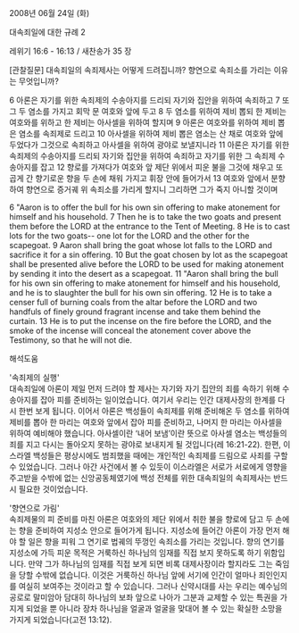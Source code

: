 2008년 06월 24일 (화)

대속죄일에 대한 규례 2



레위기 16:6 - 16:13 / 새찬송가 35 장


[관찰질문]
대속죄일의 속죄제사는 어떻게 드려집니까? 
향연으로 속죄소를 가리는 이유는 무엇입니까? 

6 아론은 자기를 위한 속죄제의 수송아지를 드리되 자기와 집안을 위하여 속죄하고 
7 또 그 두 염소를 가지고 회막 문 여호와 앞에 두고 
8 두 염소를 위하여 제비 뽑되 한 제비는 여호와를 위하고 한 제비는 아사셀을 위하여 할지며 
9 아론은 여호와를 위하여 제비 뽑은 염소를 속죄제로 드리고 
10 아사셀을 위하여 제비 뽑은 염소는 산 채로 여호와 앞에 두었다가 그것으로 속죄하고 아사셀을 위하여 광야로 보낼지니라 
11 아론은 자기를 위한 속죄제의 수송아지를 드리되 자기와 집안을 위하여 속죄하고 자기를 위한 그 속죄제 수송아지를 잡고 
12 향로를 가져다가 여호와 앞 제단 위에서 피운 불을 그것에 채우고 또 곱게 간 향기로운 향을 두 손에 채워 가지고 휘장 안에 들어가서 
13 여호와 앞에서 분향하여 향연으로 증거궤 위 속죄소를 가리게 할지니 그리하면 그가 죽지 아니할 것이며  

6 "Aaron is to offer the bull for his own sin offering to make atonement for himself and his household. 
7 Then he is to take the two goats and present them before the LORD at the entrance to the Tent of Meeting. 
8 He is to cast lots for the two goats-- one lot for the LORD and the other for the scapegoat. 
9 Aaron shall bring the goat whose lot falls to the LORD and sacrifice it for a sin offering. 
10 But the goat chosen by lot as the scapegoat shall be presented alive before the LORD to be used for making atonement by sending it into the desert as a scapegoat. 
11 "Aaron shall bring the bull for his own sin offering to make atonement for himself and his household, and he is to slaughter the bull for his own sin offering. 
12 He is to take a censer full of burning coals from the altar before the LORD and two handfuls of finely ground fragrant incense and take them behind the curtain. 
13 He is to put the incense on the fire before the LORD, and the smoke of the incense will conceal the atonement cover above the Testimony, so that he will not die.

해석도움





'속죄제의 실행'  
대속죄일에 아론이 제일 먼저 드려야 할 제사는 자기와 자기 집안의 죄를 속하기 위해 수송아지를 잡아 피를 준비하는 일이었습니다. 여기서 우리는 인간 대제사장의 한계를 다시 한번 보게 됩니다. 이어서 아론은 백성들이 속죄제를 위해 준비해온 두 염소를 위하여 제비를 뽑아 한 마리는 여호와 앞에서 잡아 피를 준비하고, 나머지 한 마리는 아사셀을 위하여 예비해야 했습니다. 아사셀이란 ‘내어 보냄’이란 뜻으로 아사셀 염소는 백성들의 죄를 지고 다시는 돌아오지 못하는 광야로 보내지게 될 것입니다(레 16:21-22). 한편, 이스라엘 백성들은 평상시에도 범죄했을 때에는 개인적인 속죄제를 드림으로 사죄를 구할 수 있었습니다. 그러나 아간 사건에서 볼 수 있듯이 이스라엘은 서로가 서로에게 영향을 주고받을 수밖에 없는 신앙공동체였기에 백성 전체를 위한 대속죄일의 속죄제사는 반드시 필요한 것이었습니다.     

'향연으로 가림'  
속죄제물의 피 준비를 마친 아론은 여호와의 제단 위에서 취한 불을 향로에 담고 두 손에는 향을 준비하여 지성소 안으로 들어가게 됩니다. 지성소에 들어간 아론이 가장 먼저 해야 할 일은 향을 피워 그 연기로 법궤의 뚜껑인 속죄소를 가리는 것입니다. 향의 연기를 지성소에 가득 피운 목적은 거룩하신 하나님의 임재를 직접 보지 못하도록 하기 위함입니다. 만약 그가 하나님의 임재를 직접 보게 되면 비록 대제사장이라 할지라도 그는 죽임을 당할 수밖에 없습니다. 이것은 거룩하신 하나님 앞에 서기에 인간이 얼마나 죄인인지를 여실히 보여주는 것이라고 할 수 있습니다. 그러나 신약시대를 사는 우리는 예수님의 공로로 말미암아 담대히 하나님의 보좌 앞으로 나아가 그분과 교제할 수 있는 특권을 가지게 되었을 뿐 아니라 장차 하나님을 얼굴과 얼굴을 맞대어 볼 수 있는 확실한 소망을 가지게 되었습니다(고전 13:12).